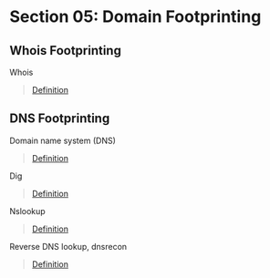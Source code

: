# Section 05: Domain Footprinting

## Whois Footprinting
Whois

> [Definition](../definitions/definitions_W.md#whois)

## DNS Footprinting
Domain name system (DNS)

> [Definition](../definitions/definitions_D.md#domain-name-system)

Dig

> [Definition](../definitions/definitions_D.md#dig)

Nslookup

> [Definition](../definitions/definitions_N.md#nslookup)

Reverse DNS lookup, dnsrecon

> [Definition](../definitions/definitions_D.md#dnsrecon)
